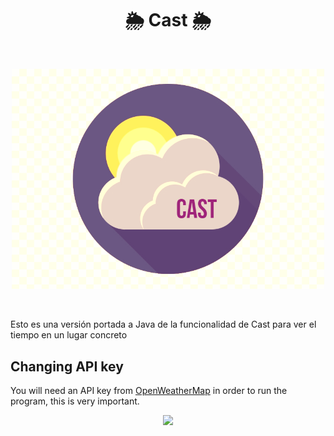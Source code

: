 <h1 align="center">🌦️ Cast 🌦️</h1>
<br/>
<p align="center">
<img src="https://github.com/usuariozombie/Cast/blob/master/icon.png" width=500>
</p>

<br/>

<p>Esto es una versión portada a Java de la funcionalidad de Cast para ver el tiempo en un lugar concreto</p>

Changing API key
-------------------
You will need an API key from [OpenWeatherMap](https://openweathermap.org/api) in order to run the program, this is very important.

<div align="center">
<img src="https://media.discordapp.net/attachments/931640602490187866/1044679643204157470/image.png?width=935&height=468">
</div>
